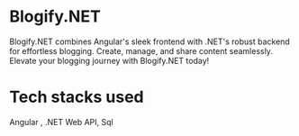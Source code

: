 # Blogify.NET
Blogify.NET combines Angular's sleek frontend with .NET's robust backend for effortless blogging. Create, manage, and share content seamlessly. Elevate your blogging journey with Blogify.NET today!

# Tech stacks used
Angular , .NET Web API, Sql 
